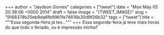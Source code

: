 
+++
author = "Jaydson Gomes"
categories = ["tweet"]
date = "Mon May 05 20:38:06 +0000 2014"
draft = false
image = "{TWEET_IMAGE}"
slug = "9168374b25eb8da6fb9961fe74616b30d9f26b32"
tags = ["tweet"]
title = """Essa segunda-feira já tev..."""
+++
Essa segunda-feira já teve mais horas do que todo o feriado, ou é impressão minha?
